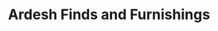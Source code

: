 ---
title: "Ardesh Finds and Furnishings"
url: /shelburne/ardesh-finds-and-furnishings/
shop: furniture
---